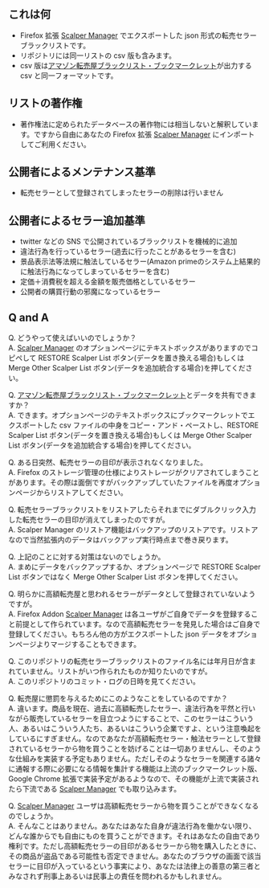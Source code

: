 ## これは何
+ Firefox 拡張 [Scalper Manager](https://addons.mozilla.org/ja/firefox/addon/scalper-manager/) でエクスポートした json 形式の転売セラーブラックリストです。
+ リポジトリには同一リストの csv 版も含みます。
+ csv 版は[アマゾン転売屋ブラックリスト・ブックマークレット](https://note.com/jackpot_hide/n/n228b0876673d)が出力する csv と同一フォーマットです。

## リストの著作権
+ 著作権法に定められたデータベースの著作物には相当しないと解釈しています。ですから自由にあなたの Firefox 拡張 [Scalper Manager](https://addons.mozilla.org/ja/firefox/addon/scalper-manager/) にインポートしてご利用ください。

## 公開者によるメンテナンス基準
+ 転売セラーとして登録されてしまったセラーの削除は行いません

## 公開者によるセラー追加基準
+ twitter などの SNS で公開されているブラックリストを機械的に追加
+ 違法行為を行っているセラー(過去に行ったことがあるセラーを含む)
+ 景品表示法等法規に触法しているセラー(Amazon primeのシステム上結果的に触法行為になってしまっているセラーを含む)
+ 定価＋消費税を超える金額を販売価格としているセラー
+ 公開者の購買行動の邪魔になっているセラー

## Q and A
Q. どうやって使えばいいのでしょうか？  
A. [Scalper Manager](https://addons.mozilla.org/ja/firefox/addon/scalper-manager/) のオプションページにテキストボックスがありますのでコピペして RESTORE Scalper List ボタン(データを置き換える場合)もしくは Merge Other Scalper List ボタン(データを追加統合する場合)を押してください。

Q. [アマゾン転売屋ブラックリスト・ブックマークレット](https://note.com/jackpot_hide/n/n228b0876673d)とデータを共有できますか？  
A. できます。オプションページのテキストボックスにブックマークレットでエクスポートした csv ファイルの中身をコピー・アンド・ペーストし、RESTORE Scalper List ボタン(データを置き換える場合)もしくは Merge Other Scalper List ボタン(データを追加統合する場合)を押してください。

Q. ある日突然、転売セラーの目印が表示されなくなりました。  
A. Firefox のストレージ管理の仕様によりストレージがクリアされてしまうことがあります。その際は面倒ですがバックアップしていたファイルを再度オプションページからリストアしてください。

Q. 転売セラーブラックリストをリストアしたらそれまでにダブルクリック入力した転売セラーの目印が消えてしまったのですが。  
A. Scalper Manager のリストア機能はバックアップのリストアです。リストアなので当然拡張内のデータはバックアップ実行時点まで巻き戻ります。

Q. 上記のことに対する対策はないのでしょうか。  
A. まめにデータをバックアップするか、オプションページで RESTORE Scalper List ボタンではなく Merge Other Scalper List ボタンを押してください。

Q. 明らかに高額転売屋と思われるセラーがデータとして登録されていないようですが。  
A. Firefox Addon [Scalper Manager](https://addons.mozilla.org/ja/firefox/addon/scalper-manager/) は各ユーザがご自身でデータを登録すること前提として作られています。なので高額転売セラーを発見した場合はご自身で登録してください。もちろん他の方がエクスポートした json データをオプションページよりマージすることもできます。

Q. このリポジトリの転売セラーブラックリストのファイル名には年月日が含まれていません。リストがいつ作られたものか知りたいのですが。  
A. このリポジトリのコミット・ログの日時を見てください。

Q. 転売屋に懲罰を与えるためにこのようなことをしているのですか？  
A. 違います。商品を現在、過去に高額転売したセラー、違法行為を平然と行いながら販売しているセラーを目立つようにすることで、このセラーはこういう人、あるいはこういう人たち、あるいはこういう企業ですよ、という注意喚起をしているにすぎません。なのであなたが高額転売セラー・触法セラーとして登録されているセラーから物を買うことを妨げることは一切ありませんし、そのような仕組みを実装する予定もありません。ただしそのようなセラーを関連する諸々に通報する際に必要になる情報を集計する機能は上流のブックマークレット版、Google Chrome 拡張で実装予定があるようなので、その機能が上流で実装されたら下流である [Scalper Manager](https://addons.mozilla.org/ja/firefox/addon/scalper-manager/) でも取り込みます。

Q. [Scalper Manager](https://addons.mozilla.org/ja/firefox/addon/scalper-manager/) ユーザは高額転売セラーから物を買うことができなくなるのでしょうか。  
A. そんなことはありません。あなたはあなた自身が違法行為を働かない限り、どんな誰からでも自由にものを買うことができます。それはあなたの自由であり権利です。ただし高額転売セラーの目印があるセラーから物を購入したときに、その商品が盗品である可能性も否定できません。あなたのブラウザの画面で該当セラーに目印が入っているという事実により、あなたは法律上の善意の第三者とみなされず刑事上あるいは民事上の責任を問われるかもしれません。

